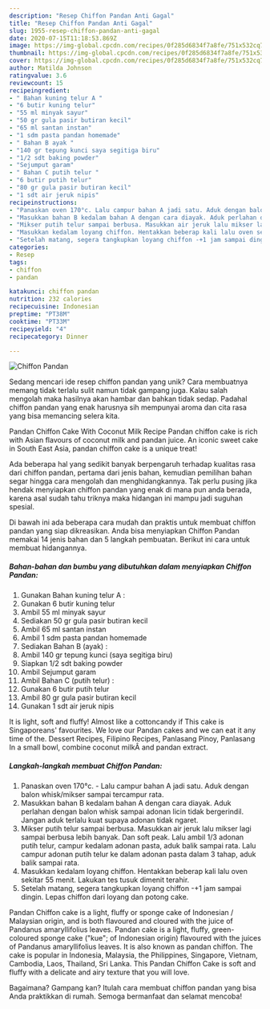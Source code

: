 ```yaml
---
description: "Resep Chiffon Pandan Anti Gagal"
title: "Resep Chiffon Pandan Anti Gagal"
slug: 1955-resep-chiffon-pandan-anti-gagal
date: 2020-07-15T11:18:53.869Z
image: https://img-global.cpcdn.com/recipes/0f285d6834f7a8fe/751x532cq70/chiffon-pandan-foto-resep-utama.jpg
thumbnail: https://img-global.cpcdn.com/recipes/0f285d6834f7a8fe/751x532cq70/chiffon-pandan-foto-resep-utama.jpg
cover: https://img-global.cpcdn.com/recipes/0f285d6834f7a8fe/751x532cq70/chiffon-pandan-foto-resep-utama.jpg
author: Matilda Johnson
ratingvalue: 3.6
reviewcount: 15
recipeingredient:
- " Bahan kuning telur A "
- "6 butir kuning telur"
- "55 ml minyak sayur"
- "50 gr gula pasir butiran kecil"
- "65 ml santan instan"
- "1 sdm pasta pandan homemade"
- " Bahan B ayak "
- "140 gr tepung kunci saya segitiga biru"
- "1/2 sdt baking powder"
- "Sejumput garam"
- " Bahan C putih telur "
- "6 butir putih telur"
- "80 gr gula pasir butiran kecil"
- "1 sdt air jeruk nipis"
recipeinstructions:
- "Panaskan oven 170°c. Lalu campur bahan A jadi satu. Aduk dengan balon whisk/mikser sampai tercampur rata."
- "Masukkan bahan B kedalam bahan A dengan cara diayak. Aduk perlahan dengan balon whisk sampai adonan licin tidak bergerindil. Jangan aduk terlalu kuat supaya adonan tidak ngaret."
- "Mikser putih telur sampai berbusa. Masukkan air jeruk lalu mikser lagi sampai berbusa lebih banyak. Dan soft peak. Lalu ambil 1/3 adonan putih telur, campur kedalam adonan pasta, aduk balik sampai rata. Lalu campur adonan putih telur ke dalam adonan pasta dalam 3 tahap, aduk balik sampai rata."
- "Masukkan kedalam loyang chiffon. Hentakkan beberap kali lalu oven sekitar 55 menit. Lakukan tes tusuk dimenit terahir."
- "Setelah matang, segera tangkupkan loyang chiffon -+1 jam sampai dingin. Lepas chiffon dari loyang dan potong cake."
categories:
- Resep
tags:
- chiffon
- pandan

katakunci: chiffon pandan 
nutrition: 232 calories
recipecuisine: Indonesian
preptime: "PT38M"
cooktime: "PT33M"
recipeyield: "4"
recipecategory: Dinner

---
```



![Chiffon Pandan](https://img-global.cpcdn.com/recipes/0f285d6834f7a8fe/751x532cq70/chiffon-pandan-foto-resep-utama.jpg)

Sedang mencari ide resep chiffon pandan yang unik? Cara membuatnya memang tidak terlalu sulit namun tidak gampang juga. Kalau salah mengolah maka hasilnya akan hambar dan bahkan tidak sedap. Padahal chiffon pandan yang enak harusnya sih mempunyai aroma dan cita rasa yang bisa memancing selera kita.

Pandan Chiffon Cake With Coconut Milk Recipe Pandan chiffon cake is rich with Asian flavours of coconut milk and pandan juice. An iconic sweet cake in South East Asia, pandan chiffon cake is a unique treat!

Ada beberapa hal yang sedikit banyak berpengaruh terhadap kualitas rasa dari chiffon pandan, pertama dari jenis bahan, kemudian pemilihan bahan segar hingga cara mengolah dan menghidangkannya. Tak perlu pusing jika hendak menyiapkan chiffon pandan yang enak di mana pun anda berada, karena asal sudah tahu triknya maka hidangan ini mampu jadi suguhan spesial.


Di bawah ini ada beberapa cara mudah dan praktis untuk membuat chiffon pandan yang siap dikreasikan. Anda bisa menyiapkan Chiffon Pandan memakai 14 jenis bahan dan 5 langkah pembuatan. Berikut ini cara untuk membuat hidangannya.

<!--inarticleads1-->

##### Bahan-bahan dan bumbu yang dibutuhkan dalam menyiapkan Chiffon Pandan:

1. Gunakan  Bahan kuning telur A :
1. Gunakan 6 butir kuning telur
1. Ambil 55 ml minyak sayur
1. Sediakan 50 gr gula pasir butiran kecil
1. Ambil 65 ml santan instan
1. Ambil 1 sdm pasta pandan homemade
1. Sediakan  Bahan B (ayak) :
1. Ambil 140 gr tepung kunci (saya segitiga biru)
1. Siapkan 1/2 sdt baking powder
1. Ambil Sejumput garam
1. Ambil  Bahan C (putih telur) :
1. Gunakan 6 butir putih telur
1. Ambil 80 gr gula pasir butiran kecil
1. Gunakan 1 sdt air jeruk nipis


It is light, soft and fluffy! Almost like a cottoncandy if This cake is Singaporeans&#39; favourites. We love our Pandan cakes and we can eat it any time of the. Dessert Recipes, Filipino Recipes, Panlasang Pinoy, Panlasang In a small bowl, combine coconut milkÂ and pandan extract. 

<!--inarticleads2-->

##### Langkah-langkah membuat Chiffon Pandan:

1. Panaskan oven 170°c. - Lalu campur bahan A jadi satu. Aduk dengan balon whisk/mikser sampai tercampur rata.
1. Masukkan bahan B kedalam bahan A dengan cara diayak. Aduk perlahan dengan balon whisk sampai adonan licin tidak bergerindil. Jangan aduk terlalu kuat supaya adonan tidak ngaret.
1. Mikser putih telur sampai berbusa. Masukkan air jeruk lalu mikser lagi sampai berbusa lebih banyak. Dan soft peak. Lalu ambil 1/3 adonan putih telur, campur kedalam adonan pasta, aduk balik sampai rata. Lalu campur adonan putih telur ke dalam adonan pasta dalam 3 tahap, aduk balik sampai rata.
1. Masukkan kedalam loyang chiffon. Hentakkan beberap kali lalu oven sekitar 55 menit. Lakukan tes tusuk dimenit terahir.
1. Setelah matang, segera tangkupkan loyang chiffon -+1 jam sampai dingin. Lepas chiffon dari loyang dan potong cake.


Pandan Chiffon cake is a light, fluffy or sponge cake of Indonesian / Malaysian origin, and is both flavoured and cloured with the juice of Pandanus amaryllifolius leaves. Pandan cake is a light, fluffy, green-coloured sponge cake (&#34;kue&#34;; of Indonesian origin) flavoured with the juices of Pandanus amaryllifolius leaves. It is also known as pandan chiffon. The cake is popular in Indonesia, Malaysia, the Philippines, Singapore, Vietnam, Cambodia, Laos, Thailand, Sri Lanka. This Pandan Chiffon Cake is soft and fluffy with a delicate and airy texture that you will love. 

Bagaimana? Gampang kan? Itulah cara membuat chiffon pandan yang bisa Anda praktikkan di rumah. Semoga bermanfaat dan selamat mencoba!
